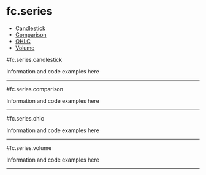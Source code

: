 # fc.**series**

+ [Candlestick](#fcseriescandlestick)
+ [Comparison](#fcseriescomparison)
+ [OHLC](#fcseriesohlc)
+ [Volume](#fcseriesvolume)

#fc.series.candlestick

Information and code examples here

----

#fc.series.comparison

Information and code examples here

----

#fc.series.ohlc

Information and code examples here

----

#fc.series.volume

Information and code examples here

----
